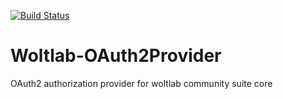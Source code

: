 [![Build Status](https://travis-ci.com/BamButz/woltlab-oauth2provider.svg?branch=develop)](https://travis-ci.com/BamButz/woltlab-oauth2provider)

# Woltlab-OAuth2Provider
OAuth2 authorization provider for woltlab community suite core